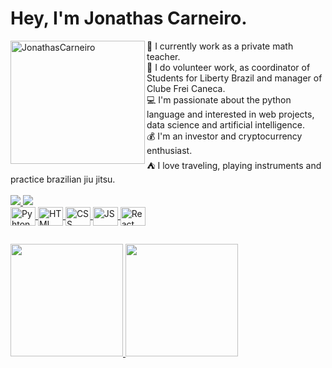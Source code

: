 # Hey, I'm Jonathas Carneiro.

<img align="left" height="197em" width="215em" alt="JonathasCarneiro" src="https://i.giphy.com/media/dWesBcTLavkZuG35MI/giphy.webp">
👔 I currently work as a private math teacher. <br>
💼 I do volunteer work, as coordinator of Students for Liberty Brazil and manager of Clube Frei Caneca. <br>
💻 I'm passionate about the python language and interested in web projects, data science and artificial intelligence. <br>
💰 I'm an investor and cryptocurrency enthusiast. <br>
⛺ I love traveling, playing instruments and practice brazilian jiu jitsu. <br> <br>

<div>
    <a href="https://www.linkedin.com/in/sahtcarneiro" target="_blank"> <img src="https://img.shields.io/badge/LinkedIn-0077B5?style=for-the-badge&logo=linkedin&logoColor=white"> </a>
    <a href="https://www.instagram.com/sahtcarneiro/" target="_blank"> <img src="https://img.shields.io/badge/Instagram-E4405F?style=for-the-badge&logo=instagram&logoColor=white">
</div>
  
<div>
    <img align="center" height="30" width="40" alt="Pyhton" src="https://cdn.jsdelivr.net/gh/devicons/devicon/icons/python/python-original.svg">
    <img align="center" height="30" width="40" alt="HTML" src="https://cdn.jsdelivr.net/gh/devicons/devicon/icons/html5/html5-original.svg">
    <img align="center" height="30" width="40" alt="CSS" src="https://cdn.jsdelivr.net/gh/devicons/devicon/icons/css3/css3-original.svg">
    <img align="center" height="30" width="40" alt="JS" src="https://cdn.jsdelivr.net/gh/devicons/devicon/icons/javascript/javascript-original.svg">
    <img align="center" height="30" width="40" alt="React" src="https://cdn.jsdelivr.net/gh/devicons/devicon/icons/react/react-original.svg">
</div>  

##

<div>
  <a href="https://github.com/sahtcarneiro">
  <img height="180em"  src="https://github-readme-stats.vercel.app/api?username=sahtcarneiro&show_icons=true&theme=vue-dark">
  <img height="180em"  src="https://github-readme-stats.vercel.app/api/top-langs/?username=sahtcarneiro&layout=compact&theme=vue-dark"
</div>

##

